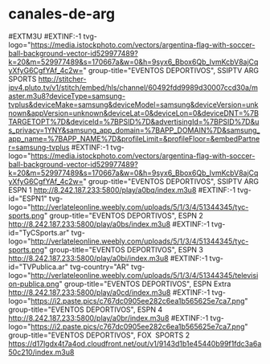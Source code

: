 # canales-de-arg
#EXTM3U
#EXTINF:-1 tvg-logo="https://media.istockphoto.com/vectors/argentina-flag-with-soccer-ball-background-vector-id529977489?k=20&m=529977489&s=170667a&w=0&h=9syx6_Bbox6Qb_IvmKcbV8ajCqyXfyG6CgfYAf_4c2w=" group-title="EVENTOS DEPORTIVOS", SSIPTV ARG SPORTS http://stitcher-ipv4.pluto.tv/v1/stitch/embed/hls/channel/60492fdd9989d30007ccd30a/master.m3u8?deviceType=samsung-tvplus&deviceMake=samsung&deviceModel=samsung&deviceVersion=unknown&appVersion=unknown&deviceLat=0&deviceLon=0&deviceDNT=%7BTARGETOPT%7D&deviceId=%7BPSID%7D&advertisingId=%7BPSID%7D&us_privacy=1YNY&samsung_app_domain=%7BAPP_DOMAIN%7D&samsung_app_name=%7BAPP_NAME%7D&profileLimit=&profileFloor=&embedPartner=samsung-tvplus 
#EXTINF:-1 tvg-logo="https://media.istockphoto.com/vectors/argentina-flag-with-soccer-ball-background-vector-id529977489?k=20&m=529977489&s=170667a&w=0&h=9syx6_Bbox6Qb_IvmKcbV8ajCqyXfyG6CgfYAf_4c2w=" group-title="EVENTOS DEPORTIVOS", SSIPTV ARG ESPN 1 http://8.242.187.233:5800/play/a0bq/index.m3u8 #EXTINF:-1 tvg-id="ESPN1" tvg-logo="http://verlateleonline.weebly.com/uploads/5/1/3/4/51344345/tyc-sports.png" group-title="EVENTOS DEPORTIVOS", ESPN 2 http://8.242.187.233:5800/play/a0bs/index.m3u8 
#EXTINF:-1 tvg-id="TyCSports.ar" tvg-logo="http://verlateleonline.weebly.com/uploads/5/1/3/4/51344345/tyc-sports.png" group-title="EVENTOS DEPORTIVOS", ESPN 3  http://8.242.187.233:5800/play/a0bi/index.m3u8 
#EXTINF:-1 tvg-id="TVPublica.ar" tvg-country="AR" tvg-logo="http://verlateleonline.weebly.com/uploads/5/1/3/4/51344345/television-publica.png" group-title="EVENTOS DEPORTIVOS", ESPN Extra http://8.242.187.233:5800/play/a0cd/index.m3u8 
#EXTINF:-1 tvg-logo="https://i2.paste.pics/c767dc0905ee282c6ea1b565625e7ca7.png" group-title="EVENTOS DEPORTIVOS", ESPN 4 http://8.242.187.233:5800/play/a0br/index.m3u8
#EXTINF:-1 tvg-logo="https://i2.paste.pics/c767dc0905ee282c6ea1b565625e7ca7.png" group-title="EVENTOS DEPORTIVOS", FOX  SPORTS 2 https://d17lgdx4t7a4od.cloudfront.net/out/v1/9143d1b1e45440b99f1fdc3a6a50c210/index.m3u8
